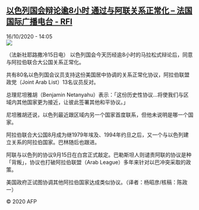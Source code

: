 <!--1602852920000-->
[以色列国会辩论逾8小时 通过与阿联关系正常化 – 法国国际广播电台 - RFI](http://www.rfi.fr//cn/contenu/20201016-%E4%BB%A5%E8%89%B2%E5%88%97%E5%9B%BD%E4%BC%9A%E8%BE%A9%E8%AE%BA%E9%80%BE8%E5%B0%8F%E6%97%B6-%E9%80%9A%E8%BF%87%E4%B8%8E%E9%98%BF%E8%81%94%E5%85%B3%E7%B3%BB%E6%AD%A3%E5%B8%B8%E5%8C%96)
------

<div>16/10/2020 - 14:05</div><img src="https://s.rfi.fr/media/display/11545348-0fad-11eb-9a7a-005056a964fe/w:310/p:16x9/int0016b.201016200502.jpg"><div class="t-content__body u-clearfix"><p>（法新社耶路撒冷15日电）    以色列国会今天历经逾8小时的马拉松式辩论后，同意与阿拉伯联合大公国关系正常化。</p><p>    共有80名以色列国会议员支持这份美国居中协调的关系正常化协议，阿拉伯联盟政党（Joint Arab List）13名议员反对。</p><p>    总理尼坦雅胡（Benjamin Netanyahu）表示：「这份历史性协议…将使我们与区域内其他国家更为接近，让彼此签署其他和平协议。」</p><p>    尼坦雅胡还说，以色列最近跟区域内另一个国家首度联系，但他未说明是哪一个国家。</p><p>    阿拉伯联合大公国8月成为继1979年埃及、1994年约旦之后，又一个与以色列建立关系的阿拉伯国家。巴林随后也跟进。</p><p>    阿联与以色列的协议9月15日在白宫正式敲定。巴勒斯坦人则谴责阿联的协议是种「背叛」，协议也打破阿拉伯联盟（Arab League）多年来针对以巴冲突采取的政策。</p><p>    美国政府正试图协调其他阿拉伯国家达成类似协议。（译者：杨昭彦/核稿：陈政一）</p><p class="t-copyright">© 2020 AFP</p>        </div>
